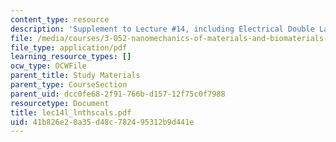 ```yaml
---
content_type: resource
description: 'Supplement to Lecture #14, including Electrical Double Layer scales.'
file: /media/courses/3-052-nanomechanics-of-materials-and-biomaterials-spring-2007/41b826e20a35d48c782495312b9d441e_lec14l_lnthscals.pdf
file_type: application/pdf
learning_resource_types: []
ocw_type: OCWFile
parent_title: Study Materials
parent_type: CourseSection
parent_uid: dcc0fe68-2f91-766b-d157-12f75c0f7988
resourcetype: Document
title: lec14l_lnthscals.pdf
uid: 41b826e2-0a35-d48c-7824-95312b9d441e
---
```

